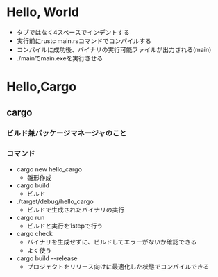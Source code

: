 # Hello, World
- タブではなく4スペースでインデントする
- 実行前にrustc main.rsコマンドでコンパイルする
- コンパイルに成功後、バイナリの実行可能ファイルが出力される(main)
- ./mainでmain.exeを実行させる

# Hello,Cargo
## cargo

### ビルド兼パッケージマネージャのこと
### コマンド
- cargo new hello_cargo
  - 雛形作成
- cargo build
  - ビルド
- ./target/debug/hello_cargo
  - ビルドで生成されたバイナリの実行
- cargo run
  - ビルドと実行を1stepで行う
- cargo check
  - バイナリを生成せずに、ビルドしてエラーがないか確認できる
  - よく使う
- cargo build --release
  - プロジェクトをリリース向けに最適化した状態でコンパイルできる


